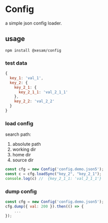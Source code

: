 # Config

a simple json config loader.

## usage

```shell script
npm install @xesam/config
```

### test data

```js
{
  key_1: 'val_1',
  key_2: {
    key_2_1: {
      key_2_1_1: 'val_2_1_1'
    },
    key_2_2: 'val_2_2'
  }
}
```

### load config

search path:

1. absolute path
2. working dir
3. home dir
4. source dir



```javascript
const cfg = new Config('config.demo.json5');
const c = cfg.loadSync("key_2", "key_2_1"); 
console.log(c) //  {key_2_1_1: 'val_2_1_1'}

```

### dump config

```javascript
const cfg = new Config('config.demo.json5');
cfg.dump({ val: 200 }).then(() => {
    ...
});

```
